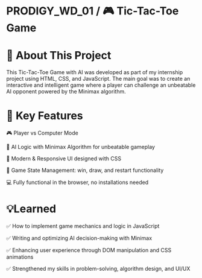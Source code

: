 # PRODIGY_WD_01 / 🎮 Tic-Tac-Toe Game


# 🎯 About This Project

This Tic-Tac-Toe Game with AI was developed as part of my internship project using HTML, CSS, and JavaScript. The main goal was to create an interactive and intelligent game where a player can challenge an unbeatable AI opponent powered by the Minimax algorithm.


# 🧠 Key Features

🎮 Player vs Computer Mode

🤖 AI Logic with Minimax Algorithm for unbeatable gameplay

🎨 Modern & Responsive UI designed with CSS

🔄 Game State Management: win, draw, and restart functionality

💻 Fully functional in the browser, no installations needed


# 💡Learned

✅ How to implement game mechanics and logic in JavaScript

✅ Writing and optimizing AI decision-making with Minimax

✅ Enhancing user experience through DOM manipulation and CSS animations

✅ Strengthened my skills in problem-solving, algorithm design, and UI/UX


